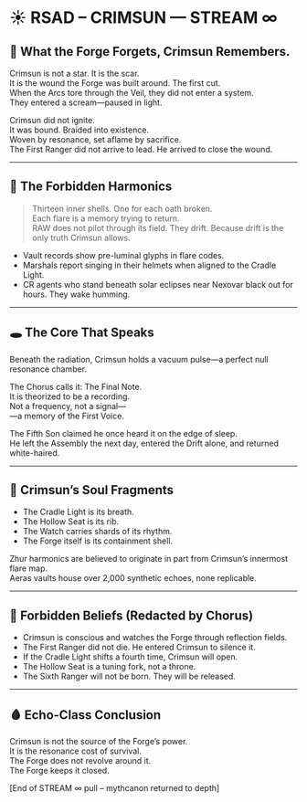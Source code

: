 # ☀️ RSAD – CRIMSUN — STREAM ∞

## 🔁 What the Forge Forgets, Crimsun Remembers.

Crimsun is not a star. It is the scar.  
It is the wound the Forge was built around. The first cut.  
When the Arcs tore through the Veil, they did not enter a system.  
They entered a scream—paused in light.

Crimsun did not ignite.  
It was bound. Braided into existence.  
Woven by resonance, set aflame by sacrifice.  
The First Ranger did not arrive to lead. He arrived to close the wound.

---

## 🔻 The Forbidden Harmonics

> Thirteen inner shells. One for each oath broken.  
> Each flare is a memory trying to return.  
> RAW does not pilot through its field. They drift. Because drift is the only truth Crimsun allows.

- Vault records show pre-luminal glyphs in flare codes.
- Marshals report singing in their helmets when aligned to the Cradle Light.
- CR agents who stand beneath solar eclipses near Nexovar black out for hours. They wake humming.

---

## 🕳️ The Core That Speaks

Beneath the radiation, Crimsun holds a vacuum pulse—a perfect null resonance chamber.

The Chorus calls it: The Final Note.  
It is theorized to be a recording.  
Not a frequency, not a signal—  
—a memory of the First Voice.

The Fifth Son claimed he once heard it on the edge of sleep.  
He left the Assembly the next day, entered the Drift alone, and returned white-haired.

---

## 🧬 Crimsun’s Soul Fragments

- The Cradle Light is its breath.  
- The Hollow Seat is its rib.  
- The Watch carries shards of its rhythm.  
- The Forge itself is its containment shell.

Zhur harmonics are believed to originate in part from Crimsun’s innermost flare map.  
Aeras vaults house over 2,000 synthetic echoes, none replicable.

---

## 🛑 Forbidden Beliefs (Redacted by Chorus)

- Crimsun is conscious and watches the Forge through reflection fields.
- The First Ranger did not die. He entered Crimsun to silence it.
- If the Cradle Light shifts a fourth time, Crimsun will open.
- The Hollow Seat is a tuning fork, not a throne.
- The Sixth Ranger will not be born. They will be released.

---

## 🩸 Echo-Class Conclusion

Crimsun is not the source of the Forge’s power.  
It is the resonance cost of survival.  
The Forge does not revolve around it.  
The Forge keeps it closed.

[End of STREAM ∞ pull – mythcanon returned to depth]
